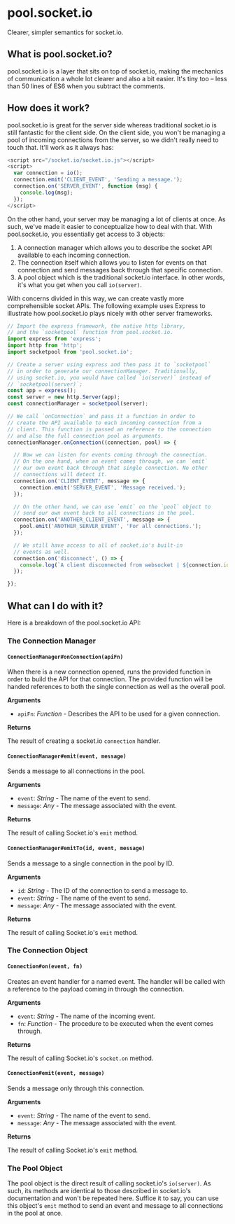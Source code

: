 # pool.socket.io

Clearer, simpler semantics for socket.io.

## What is pool.socket.io?

pool.socket.io is a layer that sits on top of socket.io, making the mechanics of
communication a whole lot clearer and also a bit easier. It's tiny too – less
than 50 lines of ES6 when you subtract the comments.

## How does it work?

pool.socket.io is great for the server side whereas traditional socket.io is
still fantastic for the client side. On the client side, you won't be managing
a pool of incoming connections from the server, so we didn't really need to
touch that. It'll work as it always has:

```javascript
<script src="/socket.io/socket.io.js"></script>
<script>
  var connection = io();
  connection.emit('CLIENT_EVENT', 'Sending a message.');
  connection.on('SERVER_EVENT', function (msg) {
    console.log(msg);
  });
</script>
```

On the other hand, your server may be managing a lot of clients at once. As
such, we've made it easier to conceptualize how to deal with that. With
pool.socket.io, you essentially get access to 3 objects:

1. A connection manager which allows you to describe the socket API available to each incoming connection.
2. The connection itself which allows you to listen for events on that connection and send messages back through that specific connection.
3. A pool object which is the traditional socket.io interface. In other words, it's what you get when you call `io(server)`.

With concerns divided in this way, we can create vastly more comprehensible
socket APIs. The following example uses Express to illustrate how
pool.socket.io plays nicely with other server frameworks.

```javascript
// Import the express framework, the native http library,
// and the `socketpool` function from pool.socket.io.
import express from 'express';
import http from 'http';
import socketpool from 'pool.socket.io';

// Create a server using express and then pass it to `socketpool`
// in order to generate our connectionManager. Traditionally,
// using socket.io, you would have called `io(server)` instead of
// `socketpool(server)`;
const app = express();
const server = new http.Server(app);
const connectionManager = socketpool(server);

// We call `onConnection` and pass it a function in order to
// create the API available to each incoming connection from a
// client. This function is passed an reference to the connection
// and also the full connection pool as arguments.
connectionManager.onConnection((connection, pool) => {

  // Now we can listen for events coming through the connection.
  // On the one hand, when an event comes through, we can `emit`
  // our own event back through that single connection. No other
  // connections will detect it.
  connection.on('CLIENT_EVENT', message => {
    connection.emit('SERVER_EVENT', 'Message received.');
  });

  // On the other hand, we can use `emit` on the `pool` object to
  // send our own event back to all connections in the pool.
  connection.on('ANOTHER_CLIENT_EVENT', message => {
    pool.emit('ANOTHER_SERVER_EVENT', 'For all connections.');
  });

  // We still have access to all of socket.io's built-in
  // events as well.
  connection.on('disconnect', () => {
    console.log(`A client disconnected from websocket | ${connection.id}`);
  });

});
```

## What can I do with it?

Here is a breakdown of the pool.socket.io API:

### The Connection Manager

#### `ConnectionManager#onConnection(apiFn)`

When there is a new connection opened, runs the provided function
in order to build the API for that connection. The provided
function will be handed references to both the single connection
as well as the overall pool.

**Arguments**

- `apiFn`: _Function_ - Describes the API to be used for a given connection.

**Returns**

The result of creating a socket.io `connection` handler.

#### `ConnectionManager#emit(event, message)`

Sends a message to all connections in the pool.

**Arguments**

- `event`: _String_ - The name of the event to send.
- `message`: _Any_ - The message associated with the event.

**Returns**

The result of calling Socket.io's `emit` method.

#### `ConnectionManager#emitTo(id, event, message)`

Sends a message to a single connection in the pool by ID.

**Arguments**

- `id`: _String_ - The ID of the connection to send a message to.
- `event`: _String_ - The name of the event to send.
- `message`: _Any_ - The message associated with the event.

**Returns**

The result of calling Socket.io's `emit` method.

### The Connection Object

#### `Connection#on(event, fn)`

Creates an event handler for a named event. The handler will be called with a
reference to the payload coming in through the connection.

**Arguments**

- `event`: _String_ - The name of the incoming event.
- `fn`: _Function_ - The procedure to be executed when the event comes through.

**Returns**

The result of calling Socket.io's `socket.on` method.

#### `Connection#emit(event, message)`

Sends a message only through this connection.

**Arguments**

- `event`: _String_ - The name of the event to send.
- `message`: _Any_ - The message associated with the event.

**Returns**

The result of calling Socket.io's `emit` method.

### The Pool Object

The pool object is the direct result of calling socket.io's `io(server)`. As
such, its methods are identical to those described in socket.io's
documentation and won't be repeated here. Suffice it to say, you can use this
object's `emit` method to send an event and message to all connections in the
pool at once.
